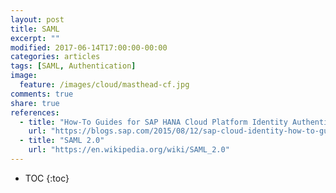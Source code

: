 ```yaml
---
layout: post
title: SAML
excerpt: ""
modified: 2017-06-14T17:00:00-00:00
categories: articles
tags: [SAML, Authentication]
image:
  feature: /images/cloud/masthead-cf.jpg
comments: true
share: true
references:
  - title: "How-To Guides for SAP HANA Cloud Platform Identity Authentication(previously SAP Cloud Identity)"
    url: "https://blogs.sap.com/2015/08/12/sap-cloud-identity-how-to-guides/"
  - title: "SAML 2.0"
    url: "https://en.wikipedia.org/wiki/SAML_2.0"
---
```


* TOC
{:toc}

